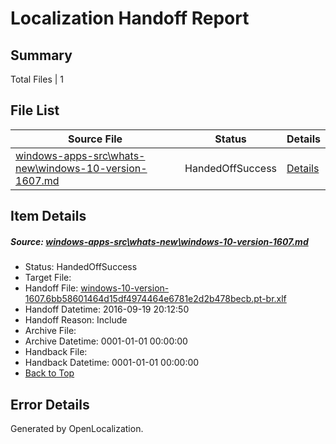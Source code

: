 # <a name='report-top'></a> Localization Handoff Report

## Summary
 Total Files | 1

## File List
 Source File | Status | Details 
 ----------- | ------ | ------- 
 [windows-apps-src\whats-new\windows-10-version-1607.md](https://github.com/Microsoft/windows-apps/blob/fabe73cf75db4ce4b27805c7a4cf1c820be1b43e/windows-apps-src/whats-new/windows-10-version-1607.md) | HandedOffSuccess | [Details](#e9e381f3d01e2c0acc5c4ad55937fce3120a32498012)

## Item Details
##### <a name='e9e381f3d01e2c0acc5c4ad55937fce3120a32498012'></a> Source: [windows-apps-src\whats-new\windows-10-version-1607.md](https://github.com/Microsoft/windows-apps/blob/fabe73cf75db4ce4b27805c7a4cf1c820be1b43e/windows-apps-src/whats-new/windows-10-version-1607.md)
* Status: HandedOffSuccess
* Target File: 
* Handoff File: [windows-10-version-1607.6bb58601464d15df4974464e6781e2d2b478becb.pt-br.xlf](https://github.com/Microsoft/WDG.handoff/blob/e1cd7ee54cf48e0223c15b9f0600dc178b94a884/ol-handoff/Microsoft/windows-apps.pt-br/master/windows-10-version-1607.6bb58601464d15df4974464e6781e2d2b478becb.pt-br.xlf)
* Handoff Datetime: 2016-09-19 20:12:50
* Handoff Reason: Include
* Archive File: 
* Archive Datetime: 0001-01-01 00:00:00
* Handback File: 
* Handback Datetime: 0001-01-01 00:00:00
* [Back to Top](#report-top)


## Error Details

Generated by OpenLocalization.
